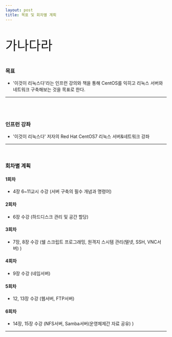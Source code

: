 ```yaml
---
layout: post
title: 목표 및 회차별 계획
---
```



<p style="font-size:40px">가나다라</p>

### 목표
>  
 * '이것이 리눅스다'라는 인프런 강의와 책을 통해 CentOS를 익히고 리눅스 서버와 네트워크 구축해보는 것을 목표로 한다.
<hr/>
<br />
<br />


### 인프런 강좌
>
 * '이것이 리눅스다' 저자의 Red Hat CentOS7 리눅스 서버&네트워크 강좌
<hr/>
<br />

### 회차별 계획
>>
#### 1회차
* 4장 6~11교시 수강 (서버 구축의 필수 개념과 명령어)
#### 2회차
* 6장 수강 (하드디스크 관리 및 공간 할당)
#### 3회차
* 7장, 8장 수강 (쉘 스크립트 프로그래밍, 원격지 스시템 관리(텔넷, SSH, VNC서버) )
#### 4회차
* 9장 수강 (네임서버)
#### 5회차
* 12, 13장 수강 (웹서버, FTP서버)
#### 6회차
* 14장, 15장 수강 (NFS서버, Samba서버(운영체제간 자료 공유) )
<hr/>
